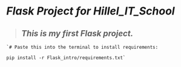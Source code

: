 
# *Flask Project for Hillel_IT_School*
>## *This is my first Flask project.*

	`# Paste this into the terminal to install requirements:

    pip install -r Flask_intro/requirements.txt`